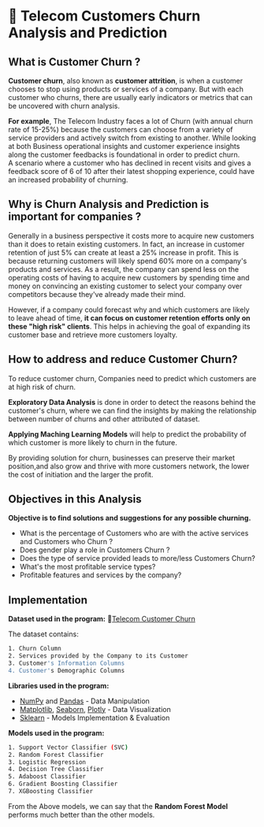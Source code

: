 
# 🚀 Telecom Customers Churn Analysis and Prediction 

## What is Customer Churn ? 

**Customer churn**, also known as **customer attrition**, is when a customer chooses to stop using products or services of a company. But with each customer who churns, there are usually early indicators or metrics that can be uncovered with churn analysis.

**For example**, The Telecom Industry faces a lot of Churn (with annual churn rate of 15-25%) because the customers can choose from a variety of service providers and actively switch from existing to another.
While looking at both Business operational insights and customer experience insights along the customer feedbacks is foundational in order to predict churn.  
A scenario where a customer who has declined in recent visits and gives a feedback score of 6 of 10 after their latest shopping experience, could have an increased probability of churning.

## Why is Churn Analysis and Prediction is important for companies ? 
Generally in a business perspective it costs more to acquire new customers than it does to retain existing customers. In fact, an increase in customer retention of just 5% can create at least a 25% increase in profit. This is because returning customers will likely spend 60% more on a company's products and services. As a result, the company can spend less on the operating costs of having to acquire new customers by spending time and money on convincing an existing customer to select your company over competitors because they've already made their mind.

However, if a company could forecast why and which customers are likely to leave ahead of time, **it can focus on customer retention efforts only on these "high risk" clients**. This helps in achieving the goal of expanding its customer base and retrieve more customers loyalty.

## How to address and reduce Customer Churn?

To reduce customer churn, Companies need to predict which customers are at high risk of churn.

**Exploratory Data Analysis** is done in order to detect the reasons behind the customer's churn, where we can find the insights by making the relationship between number of churns and other attributed of dataset.

**Applying Maching Learning Models** will help to predict the probability of which customer is more likely to churn in the future.

By providing solution for churn, businesses can preserve their market position,and also grow and thrive with more customers network, the lower the cost of initiation and the larger the profit.

## Objectives in this Analysis

**Objective is to find solutions and suggestions for any possible churning.**

* What is the percentage of Customers who are with the active services and Customers who Churn ?      
* Does gender play a role in Customers Churn ?   
* Does the type of service provided leads to more/less Customers Churn?  
* What's the most profitable service types?  
* Profitable features and services by the company?


## Implementation

**Dataset used in the program:** 🔗[Telecom Customer Churn](https://www.kaggle.com/datasets/blastchar/telco-customer-churn?datasetId=13996&sortBy=voteCount)

The dataset contains:
```bash
1. Churn Column
2. Services provided by the Company to its Customer
3. Customer's Information Columns
4. Customer's Demographic Columns
```
**Libraries used in the program:**

* [NumPy](https://numpy.org/doc/stable/) and [Pandas](https://pandas.pydata.org/docs/) - Data Manipulation
* [Matplotlib](https://matplotlib.org/stable/index.html), [Seaborn](https://seaborn.pydata.org/), [Plotly](https://plotly.com/python/) - Data Visualization
* [Sklearn](https://scikit-learn.org/0.21/documentation.html) - Models Implementation & Evaluation

**Models used in the program:**
```bash
1. Support Vector Classifier (SVC)
2. Random Forest Classifier
3. Logistic Regression
4. Decision Tree Classifier
5. Adaboost Classifier
6. Gradient Boosting Classifier
7. XGBoosting Classifier
```

From the Above models, we can say that the **Random Forest Model** performs much better than the other models. 


